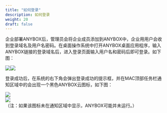 ```yaml
---
title: "如何登录"
description: 如何登录
weight: 20
draft: false
---
```




企业部署ANYBOX后，管理员会将企业成员添加到ANYBOX中，企业⽤用户会收到登录域名及用户名密码。在桌面操作系统中打开ANYBOX桌⾯应用程序，输入ANYBOX链接的登录域名后，进入登录页面输入用户名和密码后即可登录。如下图：

![](https://anybox-docs.pek3b.qingstor.com/mac/images/image01.jpg)![](https://anybox-docs.pek3b.qingstor.com/mac/images/image02.jpg)  

登录成功后，在系统的右下角会弹出登录成功的提示框，并在MAC顶部任务栏通知区域中的会出现一个黑色ANYBOX云图标，如下图：  

![](https://anybox-docs.pek3b.qingstor.com/mac/images/image03.jpg)  
![](https://anybox-docs.pek3b.qingstor.com/mac/images/image04.jpg)  
（注：如果该图标未在通知区域中显示，ANYBOX可能并未运行。）
